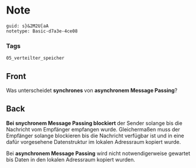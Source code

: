 # Note
```
guid: s}&2M2U[aA
notetype: Basic-d7a3e-4ce08
```

### Tags
```
05_verteilter_speicher
```

## Front
Was unterscheidet <b>synchrones </b>von <b>asynchronem Message Passing</b>?

## Back
<b>Bei snychronem Message Passing blockiert </b>der Sender solange bis die Nachricht vom Empfänger empfangen wurde. Gleichermaßen muss der Empfänger solange blockieren bis die Nachricht verfügbar ist und in eine dafür vorgesehene Datenstruktur im lokalen Adressraum kopiert wurde.<div>
</div><div>Bei <b>asynchronem Message Passing</b> wird nicht notwendigerweise gewartet bis Daten in den lokalen Adressraum kopiert wurden.</div>
